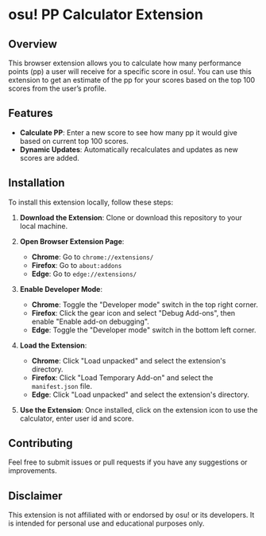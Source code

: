 # osu! PP Calculator Extension

## Overview

This browser extension allows you to calculate how many performance points (pp) a user will receive for a specific score in osu!. You can use this extension to get an estimate of the pp for your scores based on the top 100 scores from the user’s profile.

## Features

- **Calculate PP**: Enter a new score to see how many pp it would give based on current top 100 scores.
- **Dynamic Updates**: Automatically recalculates and updates as new scores are added.

## Installation

To install this extension locally, follow these steps:

1. **Download the Extension**: Clone or download this repository to your local machine.

2. **Open Browser Extension Page**:
   - **Chrome**: Go to `chrome://extensions/`
   - **Firefox**: Go to `about:addons`
   - **Edge**: Go to `edge://extensions/`

3. **Enable Developer Mode**:
   - **Chrome**: Toggle the "Developer mode" switch in the top right corner.
   - **Firefox**: Click the gear icon and select "Debug Add-ons", then enable "Enable add-on debugging".
   - **Edge**: Toggle the "Developer mode" switch in the bottom left corner.

4. **Load the Extension**:
   - **Chrome**: Click "Load unpacked" and select the extension's directory.
   - **Firefox**: Click "Load Temporary Add-on" and select the `manifest.json` file.
   - **Edge**: Click "Load unpacked" and select the extension's directory.

5. **Use the Extension**: Once installed, click on the extension icon to use the calculator, enter user id and score.

## Contributing

Feel free to submit issues or pull requests if you have any suggestions or improvements.

## Disclaimer

This extension is not affiliated with or endorsed by osu! or its developers. It is intended for personal use and educational purposes only.
